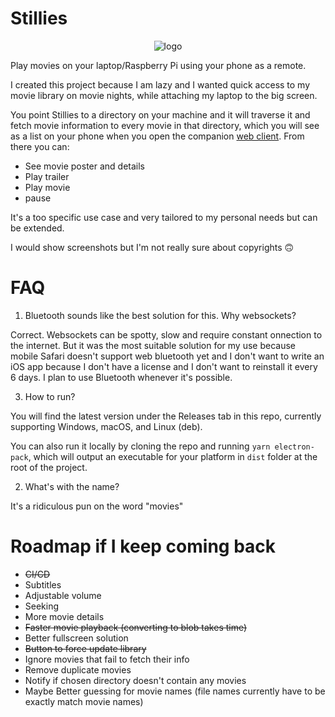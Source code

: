 # Stillies

<p align="center">
<img src="https://user-images.githubusercontent.com/5257356/83978416-981b1b80-a907-11ea-96c6-622283f5dbf4.png" alt="logo"/>
</p>

Play movies on your laptop/Raspberry Pi using your phone as a remote.

I created this project because I am lazy and I wanted quick access to my movie library on movie nights, while attaching my laptop to the big screen.

You point Stillies to a directory on your machine and it will traverse it and fetch movie information to every movie in that directory, which you will see as a list on your phone when you open the companion [web client](https://github.com/shockry/stillies). From there you can:

* See movie poster and details
* Play trailer
* Play movie
* pause

It's a too specific use case and  very tailored to my personal needs but can be extended.

I would show screenshots but I'm not really sure about copyrights 🙃

# FAQ

1. Bluetooth sounds like the best solution for this. Why websockets?

Correct. Websockets can be spotty, slow and require constant onnection to the internet. But it was the most suitable solution for my use because mobile Safari doesn't support web bluetooth yet and I don't want to write an iOS app because I don't have a license and I don't want to reinstall it every 6 days. I plan to use Bluetooth whenever it's possible.

3. How to run?

You will find the latest version under the Releases tab in this repo, currently supporting Windows, macOS, and Linux (deb).

You can also run it locally by cloning the repo and running `yarn electron-pack`, which will output an executable for your platform in `dist` folder at the root of the project.

2. What's with the name?

It's a ridiculous pun on the word "movies"

# Roadmap if I keep coming back

* ~~CI/CD~~
* Subtitles
* Adjustable volume
* Seeking
* More movie details
* ~~Faster movie playback (converting to blob takes time)~~
* Better fullscreen solution
* ~~Button to force update library~~
* Ignore movies that fail to fetch their info
* Remove duplicate movies
* Notify if chosen directory doesn't contain any movies
* Maybe Better guessing for movie names (file names currently have to be exactly match movie names)
